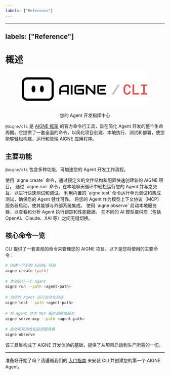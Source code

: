 ```yaml
---
labels: ["Reference"]
---
```


---
labels: ["Reference"]
---

# 概述

<p align="center">
  <picture>
    <source srcset="../logo-dark.svg" media="(prefers-color-scheme: dark)">
    <source srcset="../logo.svg" media="(prefers-color-scheme: light)">
    <img src="../logo.svg" alt="AIGNE 标志" width="400" />
  </picture>

  <center>您的 Agent 开发指挥中心</center>
</p>

`@aigne/cli` 是 [AIGNE 框架](https://github.com/AIGNE-io/aigne-framework) 的官方命令行工具，旨在简化 Agent 开发的整个生命周期。它提供了一套全面的命令，以简化项目创建、本地执行、测试和部署，使您能够轻松构建、运行和管理 AIGNE 应用程序。

## 主要功能

`@aigne/cli` 包含多种功能，可加速您的 Agent 开发工作流程。

<x-cards data-columns="3">
  <x-card data-title="项目脚手架" data-icon="lucide:folder-plus">
    使用 `aigne create` 命令，通过预定义的文件结构和配置快速创建新的 AIGNE 项目。
  </x-card>
  <x-card data-title="本地 Agent 执行" data-icon="lucide:play-circle">
    通过 `aigne run` 命令，在本地聊天循环中轻松运行您的 Agent 并与之交互，以进行快速测试和调试。
  </x-card>
  <x-card data-title="自动化测试" data-icon="lucide:beaker">
    利用内置的 `aigne test` 命令运行单元测试和集成测试，确保您的 Agent 健壮可靠。
  </x-card>
  <x-card data-title="MCP 服务器集成" data-icon="lucide:server">
    将您的 Agent 作为模型上下文协议（MCP）服务器启动，使其能够与外部系统集成。
  </x-card>
  <x-card data-title="丰富的可观测性" data-icon="lucide:bar-chart-3">
    使用 `aigne observe` 启动本地服务器，以查看和分析 Agent 执行跟踪和性能数据。
  </x-card>
  <x-card data-title="多模型支持" data-icon="lucide:bot">
    在不同的 AI 模型提供商（包括 OpenAI、Claude、XAI 等）之间无缝切换。
  </x-card>
</x-cards>

## 核心命令一览

CLI 提供了一套直观的命令来管理您的 AIGNE 项目。以下是您将使用的主要命令：

```bash Basic Commands icon=lucide:terminal
# 创建一个新的 AIGNE 项目
aigne create [path]

# 本地运行一个 Agent
aigne run --path <agent-path>

# 为您的 Agent 运行自动化测试
aigne test --path <agent-path>

# 将 Agent 作为 MCP 服务器提供服务
aigne serve-mcp --path <agent-path>

# 启动可观测性和监控服务器
aigne observe
```

该工具集构成了 AIGNE 开发体验的基础，提供了从项目启动到生产所需的一切。

---

准备好开始了吗？请遵循我们的 [入门指南](./getting-started.md) 来安装 CLI 并创建您的第一个 AIGNE Agent。